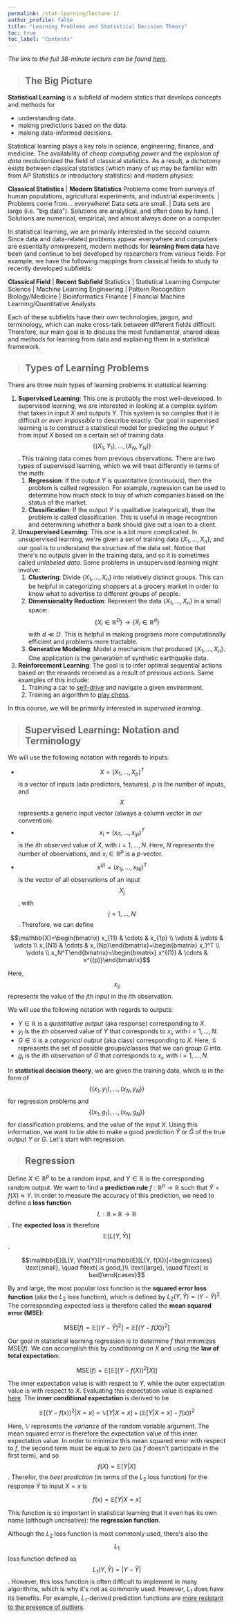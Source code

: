```yaml
---
permalink: /stat-learning/lecture-1/
author_profile: false
title: "Learning Problems and Statistical Decision Theory"
toc: true
toc_label: "Contents"
---
```


_The link to the full 38-minute lecture can be found [here](https://www.youtube.com/watch?v=P60kCrOc6LQ)._

> ## The Big Picture

**Statistical Learning** is a subfield of modern statics that develops concepts and methods for

  - understanding data.
  - making predictions based on the data.
  - making data-informed decisions.

Statistical learning plays a key role in science, engineering, finance, and medicine. The availability of _cheap computing power_ and the _explosion of data_ revolutionized the field of classical statistics. As a result, a dichotomy exists between classical statistics (which many of us may be familiar with from AP Statistics or introductory statistics) and modern physics:

**Classical Statistics** | **Modern Statistics**
Problems come from surveys of human populations, agricultural experiments, and industrial experiments. | Problems come from... everywhere!
Data sets are small. | Data sets are large (i.e. "big data").
Solutions are analytical, and often done by hand. | Solutions are numerical, empirical, and almost always done on a computer.

In statistical learning, we are primarily interested in the second column. Since data and data-related problems appear everywhere and computers are essentially omnipresent, modern methods for **learning from data** have been (and continue to be) developed by researchers from various fields. For example, we have the following mappings from classical fields to study to recently developed subfields:

**Classical Field** | **Recent Subfield**
Statistics | Statistical Learning
Computer Science | Machine Learning
Engineering | Pattern Recognition
Biology/Medicine | Bioinformatics
Finance | Financial Machine Learning/Quantitative Analysts

Each of these subfields have their own technologies, jargon, and terminology, which can make cross-talk between different fields difficult. Therefore, our main goal is to discuss the most fundamental, shared ideas and methods for learning from data and explaining them in a statistical framework.

> ## Types of Learning Problems

There are three main types of learning problems in statistical learning:

  1. **Supervised Learning**: This one is probably the most well-developed. In supervised learning, we are interested in looking at a complex system that takes in input $X$ and outputs $Y$. This system is so complex that it is difficult _or even impossible_ to describe exactly. Our goal in supervised learning is to construct a statistical model for predicting the output $Y$ from input $X$ based on a certain set of training data $$\{(X_1, Y_1), \ldots, (X_N, Y_N)\}$$. This training data comes from previous observations. There are two types of supervised learning, which we will treat differently in terms of the math:
      1. **Regression**: If the output $Y$ is quantitative (continuous), then the problem is called regression. For example, regression can be used to determine how much stock to buy of which companies based on the status of the market.
      2. **Classification**: If the output $Y$ is qualitative (categorical), then the problem is called classification. This is useful in image recognition and determining whether a bank should give out a loan to a client.
  2. **Unsupervised Learning**: This one is a bit more complicated. In unsupervised learning, we're given a set of training data $\{X_1, \ldots, X_n\}$, and our goal is to understand the _structure_ of the data set. Notice that there's no outputs given in the training data, and so it is sometimes called _unlabeled data_. Some problems in unsupervised learning might involve:
      1. **Clustering**: Divide $\{X_1, \ldots, X_n\}$ into relatively distinct groups. This can be helpful in categorizing shoppers at a grocery market in order to know what to advertise to different groups of people.
      2. **Dimensionality Reduction**: Represent the data $\{X_1, \ldots, X_n\}$ in a small space: $$\{X_i\in\mathbb{R}^D\}\rightarrow \{\tilde{X}_i\in\mathbb{R}^d\}$$ with $d\ll D$. This is helpful in making programs more computationally efficient and problems more tractable.
      3. **Generative Modeling**: Model a mechanism that produced $\{X_1, \ldots, X_n\}$. One application is the generation of synthetic earthquake data.
  3. **Reinforcement Learning**: The goal is to infer optimal sequential actions based on the rewards received as a result of previous actions. Same examples of this include:
      1. Training a car to [self-drive](https://medium.com/@jeremyscohen/deep-reinforcement-learning-for-self-driving-cars-an-intro-4c8c08e6d06b) and navigate a given environment.
      2. Training an algorithm to [play chess](https://en.wikipedia.org/wiki/AlphaZero).

In this course, we will be primarily interested in _supervised learning_.

> ## Supervised Learning: Notation and Terminology

We will use the following notation with regards to inputs:

  - $$X=(X_1, \ldots, X_p)^T$$ is a vector of inputs (ada predictors, features). $p$ is the number of inputs, and $$X$$ represents a generic input vector (always a column vector in our convention).
  - $$x_i=(x_{i1}, \ldots, x_{ip})^T$$ is the $i$th observed value of $X$, with $i=1, \ldots, N$. Here, $N$ represents the number of observations, and $x_i\in\mathbb{R}^p$ is a $p$-vector.
  - $$x^{(j)}=(x_{1j}, \ldots, x_{Nj})^T$$ is the vector of all observations of an input $$X_j$$, with $$j=1, \ldots, N$$. Therefore, we can define

$$\mathbb{X}=\begin{bmatrix} x_{11} & \cdots & x_{1p} \\ \vdots & \vdots & \vdots \\ x_{N1} & \cdots & x_{Np}\end{bmatrix}=\begin{bmatrix} x_1^T \\ \vdots \\ x_N^T\end{bmatrix}=\begin{bmatrix} x^{(1)} & \cdots & x^{(p)}\end{bmatrix}$$

Here, $$x_{ij}$$ represents the value of the $j$th input in the $i$th observation.

We will use the following notation with regards to outputs:

  - $Y\in\mathbb{R}$ is a _quantitative output_ (aka response) corresponding to $X$. 
  - $y_i$ is the $i$th observed value of $Y$ that corresponds to $x_i$, with $i=1, \ldots, N$. 
  - $G\in\mathcal{G}$ is a _categorical output_ (aka class) corresponding to $X$. Here, $\mathcal{G}$ represents the set of possible groups/classes that we can group $G$ into.
  - $g_i$ is the $i$th observation of $G$ that corresponds to $x_i$, with $i=1, \ldots, N$.

In **statistical decision theory**, we are given the training data, which is in the form of $$\{(x_1, y_1), \ldots, (x_N, y_N)\}$$ for regression problems and $$\{(x_1, g_1), \ldots, (x_N, g_N)\}$$ for classification problems, and the value of the input $X$. Using this information, we want to be able to make a good prediction $\hat{Y}$ or $\hat{G}$ of the true output $Y$ or $G$. Let's start with regression.

> ## Regression

Define $X\in\mathbb{R}^p$ to be a random input, and $Y\in\mathbb{R}$ is the corresponding random output. We want to find a **prediction rule** $f:\mathbb{R}^p\rightarrow \mathbb{R}$ such that $\hat{Y}=f(X)\approx Y$. In order to measure the accuracy of this prediction, we need to define a **loss function** $$L:\mathbb{R}\times\mathbb{R}\rightarrow \mathbb{R}$$. The **expected loss** is therefore $$\mathbb{E}[L(Y, \hat{Y})]$$.

$$\mathbb{E}[L(Y, \hat{Y})]=\mathbb{E}[L(Y, f(X))]=\begin{cases} \text{small}, \quad f\text{ is good,}\\ \text{large}, \quad f\text{ is bad}\end{cases}$$

By and large, the most popular loss function is the **squared error loss function** (aka the $L_2$ loss function), which is defined by $L_2(Y, \hat{Y})=(Y-\hat{Y})^2$. The corresponding expected loss is therefore called the **mean squared error (MSE)**:

$$\text{MSE}(f)=\mathbb{E}[(Y-\hat{Y})^2]=\mathbb{E}[(Y-f(X))^2]$$

Our goal in statistical learning regression is to determine $f$ that minimizes $\text{MSE}(f)$. We can accomplish this by _conditioning on $X$_ and using the **law of total expectation**:

$$ \text{MSE}(f)=\mathbb{E}\left[\mathbb{E}\left[(Y-f(X))^{2} | X\right]\right] $$

The inner expectation value is with respect to $Y$, while the outer expectation value is with respect to $X$. Evaluating this expectation value is explained [here](https://youtu.be/P60kCrOc6LQ?t=1721). The **inner conditional expectation** is derived to be

$$\mathbb{E}[(Y-f(x))^2|X=x]=\mathbb{V}[Y|X=x]+(\mathbb{E}[Y|X=x]-f(x))^2$$

Here, $\mathbb{V}$ represents the _variance_ of the random variable argument. The mean squared error is therefore the expectation value of this inner expectation value. In order to minimize this mean squared error with respect to $f$, the second term must be equal to zero (as $f$ doesn't participate in the first term), and so $$f(X)=\mathbb{E}[Y\vert X]$$. Therefor, the _best prediction_ (in terms of the $L_2$ loss function) for the response $\hat{Y}$ to input $X=x$ is 

$$f(x)=\mathbb{E}[Y|X=x]$$

This function is so important in statistical learning that it even has its own name (although uncreative): the **regression function**.

Although the $L_2$ loss function is most commonly used, there's also the $$L_1$$ loss function defined as $$L_1(Y, \hat{Y})=\vert Y-\hat{Y}\vert$$. However, this loss function is often difficult to implement in many algorithms, which is why it's not as commonly used. However, $L_1$ does have its benefits. For example, $L_1$-derived prediction functions are [more resistant to the presence of outliers](https://rishy.github.io/ml/2015/07/28/l1-vs-l2-loss/).
